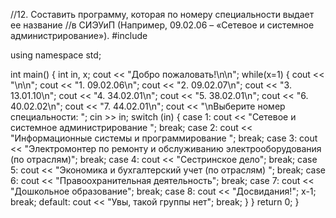 //12.	Составить программу, которая по номеру специальности выдает ее название
//в СИЭУиП (Например, 09.02.06 – «Сетевое и системное администрирование»).
#include <iostream>

using namespace std;

int main() {
    int in, x;
        cout << "Добро пожаловать!\n\n";
        while(x=1)
        {
            cout << "\n\n";
        cout << "1. 09.02.06\n";
        cout << "2. 09.02.07\n";
        cout << "3. 13.01.10\n";
        cout << "4. 34.02.01\n";
        cout << "5. 38.02.01\n";
        cout << "6. 40.02.02\n";
        cout << "7. 44.02.01\n";
        cout << "\nВыберите номер специальности: ";
        cin >> in;
    switch (in)
    {
    case 1:
        cout << "Сетевое и системное администрирование	";
        break;
    case 2:
        cout << "Информационные системы и программирование	";
        break;
    case 3:
        cout << "Электромонтер по ремонту и обслуживанию электрооборудования (по отраслям)";
        break;
    case 4:
        cout << "Сестринское дело";
        break;
    case 5:
        cout << "Экономика и бухгалтерский учет (по отраслям)	";
        break;
    case 6:
        cout << "Правоохранительная деятельность";
        break;
    case 7:
        cout << "Дошкольное образование";
        break;
    case 8:
        cout << "Досвидания!";
        x-1;
        break;
    default:
        cout << "Увы, такой группы нет";
        break;
    }
    }
    return 0;
}
